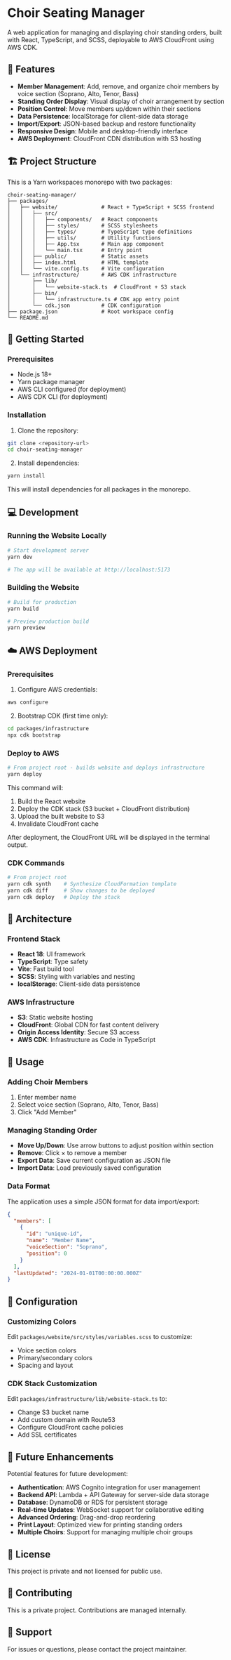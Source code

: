 # Choir Seating Manager

A web application for managing and displaying choir standing orders, built with React, TypeScript, and SCSS, deployable to AWS CloudFront using AWS CDK.

## 🎯 Features

- **Member Management**: Add, remove, and organize choir members by voice section (Soprano, Alto, Tenor, Bass)
- **Standing Order Display**: Visual display of choir arrangement by section
- **Position Control**: Move members up/down within their sections
- **Data Persistence**: localStorage for client-side data storage
- **Import/Export**: JSON-based backup and restore functionality
- **Responsive Design**: Mobile and desktop-friendly interface
- **AWS Deployment**: CloudFront CDN distribution with S3 hosting

## 🏗️ Project Structure

This is a Yarn workspaces monorepo with two packages:

```
choir-seating-manager/
├── packages/
│   ├── website/              # React + TypeScript + SCSS frontend
│   │   ├── src/
│   │   │   ├── components/   # React components
│   │   │   ├── styles/       # SCSS stylesheets
│   │   │   ├── types/        # TypeScript type definitions
│   │   │   ├── utils/        # Utility functions
│   │   │   ├── App.tsx       # Main app component
│   │   │   └── main.tsx      # Entry point
│   │   ├── public/           # Static assets
│   │   ├── index.html        # HTML template
│   │   └── vite.config.ts    # Vite configuration
│   └── infrastructure/       # AWS CDK infrastructure
│       ├── lib/
│       │   └── website-stack.ts  # CloudFront + S3 stack
│       ├── bin/
│       │   └── infrastructure.ts # CDK app entry point
│       └── cdk.json          # CDK configuration
├── package.json              # Root workspace config
└── README.md
```

## 🚀 Getting Started

### Prerequisites

- Node.js 18+ 
- Yarn package manager
- AWS CLI configured (for deployment)
- AWS CDK CLI (for deployment)

### Installation

1. Clone the repository:
```bash
git clone <repository-url>
cd choir-seating-manager
```

2. Install dependencies:
```bash
yarn install
```

This will install dependencies for all packages in the monorepo.

## 💻 Development

### Running the Website Locally

```bash
# Start development server
yarn dev

# The app will be available at http://localhost:5173
```

### Building the Website

```bash
# Build for production
yarn build

# Preview production build
yarn preview
```

## ☁️ AWS Deployment

### Prerequisites

1. Configure AWS credentials:
```bash
aws configure
```

2. Bootstrap CDK (first time only):
```bash
cd packages/infrastructure
npx cdk bootstrap
```

### Deploy to AWS

```bash
# From project root - builds website and deploys infrastructure
yarn deploy
```

This command will:
1. Build the React website
2. Deploy the CDK stack (S3 bucket + CloudFront distribution)
3. Upload the built website to S3
4. Invalidate CloudFront cache

After deployment, the CloudFront URL will be displayed in the terminal output.

### CDK Commands

```bash
# From project root
yarn cdk synth    # Synthesize CloudFormation template
yarn cdk diff     # Show changes to be deployed
yarn cdk deploy   # Deploy the stack
```

## 🎨 Architecture

### Frontend Stack
- **React 18**: UI framework
- **TypeScript**: Type safety
- **Vite**: Fast build tool
- **SCSS**: Styling with variables and nesting
- **localStorage**: Client-side data persistence

### AWS Infrastructure
- **S3**: Static website hosting
- **CloudFront**: Global CDN for fast content delivery
- **Origin Access Identity**: Secure S3 access
- **AWS CDK**: Infrastructure as Code in TypeScript

## 📝 Usage

### Adding Choir Members

1. Enter member name
2. Select voice section (Soprano, Alto, Tenor, Bass)
3. Click "Add Member"

### Managing Standing Order

- **Move Up/Down**: Use arrow buttons to adjust position within section
- **Remove**: Click × to remove a member
- **Export Data**: Save current configuration as JSON file
- **Import Data**: Load previously saved configuration

### Data Format

The application uses a simple JSON format for data import/export:

```json
{
  "members": [
    {
      "id": "unique-id",
      "name": "Member Name",
      "voiceSection": "Soprano",
      "position": 0
    }
  ],
  "lastUpdated": "2024-01-01T00:00:00.000Z"
}
```

## 🔧 Configuration

### Customizing Colors

Edit `packages/website/src/styles/variables.scss` to customize:
- Voice section colors
- Primary/secondary colors
- Spacing and layout

### CDK Stack Customization

Edit `packages/infrastructure/lib/website-stack.ts` to:
- Change S3 bucket name
- Add custom domain with Route53
- Configure CloudFront cache policies
- Add SSL certificates

## 🧪 Future Enhancements

Potential features for future development:

- **Authentication**: AWS Cognito integration for user management
- **Backend API**: Lambda + API Gateway for server-side data storage
- **Database**: DynamoDB or RDS for persistent storage
- **Real-time Updates**: WebSocket support for collaborative editing
- **Advanced Ordering**: Drag-and-drop reordering
- **Print Layout**: Optimized view for printing standing orders
- **Multiple Choirs**: Support for managing multiple choir groups

## 📄 License

This project is private and not licensed for public use.

## 🤝 Contributing

This is a private project. Contributions are managed internally.

## 📧 Support

For issues or questions, please contact the project maintainer.
